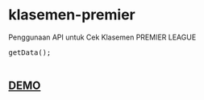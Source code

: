 # klasemen-premier

<p>Penggunaan API untuk Cek Klasemen PREMIER LEAGUE</p>

<pre>
<?php
require_once('cURLclass.php');

$get 	= 	new cURL('http://bayyu.me/api/klasemen-premier/');
$data 	= 	$get->getData();

</pre>



<a href="http://bayyu.me/demo/cek-klasemen/" target="_blank"><h2>DEMO</h2></a>
